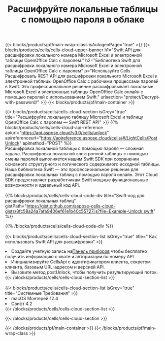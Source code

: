 ﻿---
title:  Расшифруйте локальные таблицы с помощью пароля в облаке
description:  Облачные API и SDK для Microsoft Excel и разблокировки OpenOffice Calc. Таблицы расшифровываются с помощью облака Cells API. SDK поддерживает различные языки разработки. К ним относятся Android, C#, Go, Java, NodeJS, Perl, PHP, Python, Ruby и Swift.
url: /ru/swift/protect/decrypt-with-password/
---
{{< blocks/products/pf/main-wrap-class isAutogenPage="true" >}}
{{< blocks/products/cells/cells-cloud-upper-banner h1="Swift API для расшифровки локального номера Microsoft Excel и электронной таблицы OpenOffice Calc с паролем." h2="Библиотека Swift для расшифровки локального номера Microsoft Excel и электронной таблицы OpenOffice Calc с паролем" p="Используйте Cells Расшифровать REST API для расшифровки локального Microsoft Excel и электронной таблицы OpenOffice Calc с рабочими процессами паролей в Swift. Это профессиональное решение расшифровывает локальные Microsoft Excel и электронные таблицы OpenOffice Calc онлайн с помощью паролей с использованием Swift." urlsection="protect/Decrypt-with-password/" >}}
{{< blocks/products/pf/main-container >}}

{{< blocks/products/cells/cells-cloud-section isGrey="true" title="Расшифруйте локальную таблицу Microsoft Excel и таблицу OpenOffice Calc с паролем — Swift REST API" >}}
{{% blocks/products/cells/cells-cloud-api-reference apiurl="https://api.aspose.cloud/v3.0/cells/unlock" apireferenceurl="https://apireference.aspose.cloud/cells/#/LightCells/PostUnlock" apimethod="POST" %}}
<br/>
Расшифровка локальной таблицы с помощью пароля — сложная задача. Расшифровка локальной электронной таблицы с помощью смены паролей выполняется нашим Swift SDK при сохранении основного структурного и логического содержимого исходной таблицы. Наша библиотека Swift — это профессиональное решение для расшифровки локальных таблиц с помощью пароля онлайн. Этот Cloud SDK предоставляет разработчикам Swift мощные функциональные возможности и идеальный код API.
<br/>
<br/>
{{% blocks/products/cells/cells-cloud-code-div title="Swift-код для расшифровки локальных таблиц" gistPath="https://gist.github.com/aspose-cells-cloud-gists/8fc58a24a7afa9406ef61e1b40c55727.js?file=Example-Unlock.swift" %}}
  
{{% /blocks/products/cells/cells-cloud-code-div %}}
<br/>
<br/>
{{< blocks/products/cells/cells-cloud-section-list isGrey="true" title=" Как использовать Swift API для расшифровки" >}}
<li> Создайте учетную запись на<a href="https://dashboard.aspose.cloud/">Панель приборов</a> чтобы бесплатно получить информацию о квоте и авторизации по номеру API</li>
<li>Инициализируйте CellsApi с идентификатором клиента, секретом клиента, базовым URL-адресом и версией API.</li>
<li>Вызовите метод postUnlock, чтобы получить результирующий поток.</li>
{{< /blocks/products/cells/cells-cloud-section-list >}}
<br/>
<br/>
{{< blocks/products/cells/cells-cloud-section-list isGrey="true" title="Системные Требования" >}}
<li>macOS Монтерей 12.4</li>
<li>Свифт 4.2</li>
{{< /blocks/products/cells/cells-cloud-section-list >}}

{{< /blocks/products/cells/cells-cloud-section >}}

{{< /blocks/products/pf/main-container >}}
{{< /blocks/products/pf/main-wrap-class >}}
